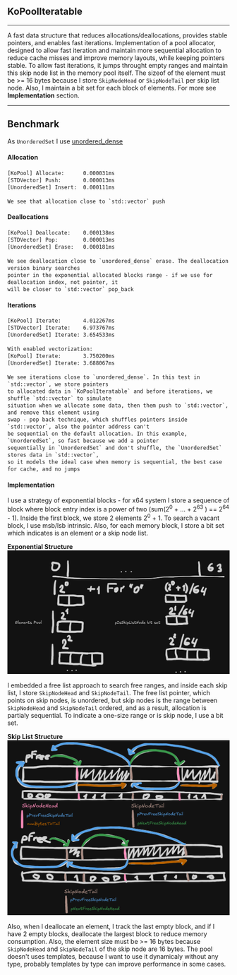 ## KoPoolIteratable
___
A fast data structure that reduces allocations/deallocations, provides stable pointers, and enables fast iterations. Implementation of a pool allocator, designed to allow fast iteration and maintain more sequential allocation to reduce cache misses and improve memory layouts, while keeping pointers stable. To allow fast iterations, it jumps throught empty ranges and maintain this skip node list in the memory pool itself. The sizeof of the element must be >= 16 bytes because I store `SkipNodeHead` or `SkipNodeTail` per skip list node. Also, I maintain a bit set for each block of elements. For more see **Implementation** section.
___
## Benchmark

As `UnorderedSet` I use [unordered_dense](https://github.com/martinus/unordered_dense)

#### Allocation
	[KoPool] Allocate:      0.000031ms
	[STDVector] Push:       0.000013ms
	[UnorderedSet] Insert:  0.000111ms

	We see that allocation close to `std::vector` push

#### Deallocations
	[KoPool] Deallocate:    0.000138ms
	[STDVector] Pop:        0.000013ms
	[UnorderedSet] Erase:   0.000181ms

	We see deallocation close to `unordered_dense` erase. The deallocation version binary searches
	pointer in the exponential allocated blocks range - if we use for deallocation index, not pointer, it
	will be closer to `std::vector` pop_back

#### Iterations
	[KoPool] Iterate:       4.012267ms
	[STDVector] Iterate:    6.973767ms
	[UnorderedSet] Iterate: 3.654533ms

	With enabled vectorization:
	[KoPool] Iterate:       3.750200ms
	[UnorderedSet] Iterate: 3.688067ms

	We see iterations close to `unordered_dense`. In this test in `std::vector`, we store pointers
	to allocated data in `KoPoolIteratable` and before iterations, we shuffle `std::vector` to simulate
	situation when we allocate some data, then them push to `std::vector`, and remove this element using
	swap - pop back technique, which shuffles pointers inside `std::vector`, also the pointer address can't
	be sequential on the default allocation. In this example, `UnorderedSet`, so fast because we add a pointer
	sequentially in `UnorderedSet` and don't shuffle, the `UnorderedSet` stores data in `std::vector`,
	so it models the ideal case when memory is sequential, the best case for cache, and no jumps


#### Implementation

I use a strategy of exponential blocks - for x64 system I store a sequence of block where block entry index is a power of two (sum($2^0$ + ... + $2^{63}$ ) == $2^{64}$ - 1). Inside the first block, we store 2 elements $2^0$ + 1. To search a vacant block, I use msb/lsb intrinsic. Also, for each memory block, I store a bit set which indicates is an element or a skip node list.

**Exponential Structure**
![Exponential Structure](image/ExponentialStructure.png)

I embedded a free list approach to search free ranges, and inside each skip list, I store `SkipNodeHead` and `SkipNodeTail`. The free list pointer, which points on skip nodes, is unordered, but skip nodes is the range between `SkipNodeHead` and `SkipNodeTail` ordered, and as a result, allocation is partialy sequential. To indicate a one-size range or is skip node, I use a bit set.

**Skip List Structure**
![Skip List Structure](image/SkipNodeStructure.png)

Also, when I deallocate an element, I track the last empty block, and if I have 2 empty blocks, deallocate the largest block to reduce memory consumption. Also, the element size must be >= 16 bytes because `SkipNodeHead` and `SkipNodeTail` of the skip node are 16 bytes. The pool doesn't uses templates, because I want to use it dynamicaly without any type, probably templates by type can improve performance in some cases.

